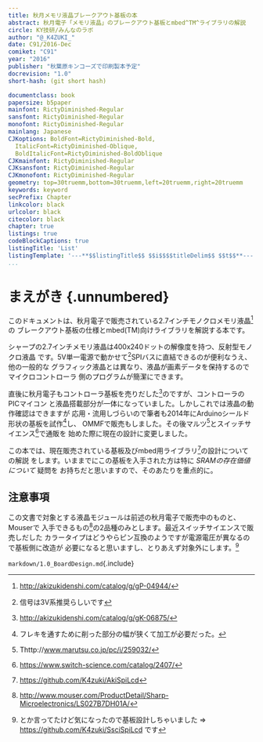 ```yaml
---
title: 秋月メモリ液晶ブレークアウト基板の本
abstract: 秋月電子「メモリ液晶」のブレークアウト基板とmbed^TM^ライブラリの解説
circle: KY技研/みんなのラボ
author: "@_K4ZUKI_"
date: C91/2016-Dec
comiket: "C91"
year: "2016"
publisher: "秋葉原キンコーズで印刷製本予定"
docrevision: "1.0"
short-hash: (git short hash)

documentclass: book
papersize: b5paper
mainfont: RictyDiminished-Regular
sansfont: RictyDiminished-Regular
monofont: RictyDiminished-Regular
mainlang: Japanese
CJKoptions: BoldFont=RictyDiminished-Bold,
  ItalicFont=RictyDiminished-Oblique,
  BoldItalicFont=RictyDiminished-BoldOblique
CJKmainfont: RictyDiminished-Regular
CJKsansfont: RictyDiminished-Regular
CJKmonofont: RictyDiminished-Regular
geometry: top=30truemm,bottom=30truemm,left=20truemm,right=20truemm
keywords: keyword
secPrefix: Chapter
linkcolor: black
urlcolor: black
citecolor: black
chapter: true
listings: true
codeBlockCaptions: true
listingTitle: 'List'
listingTemplate: '---**$$listingTitle$$ $$i$$$$titleDelim$$ $$t$$**---'
...
```


# まえがき {.unnumbered}
このドキュメントは、秋月電子で販売されている2.7インチモノクロメモリ液晶[^01]の
ブレークアウト基板の仕様とmbed(TM)向けライブラリを解説する本です。

シャープの2.7インチメモリ液晶は400x240ドットの解像度を持つ、反射型モノクロ液晶
です。5V単一電源で動かせて[^02]SPIバスに直結できるのが便利なうえ、他の一般的な
グラフィック液晶とは異なり、液晶が画素データを保持するのでマイクロコントローラ
側のプログラムが簡潔にできます。

直後に秋月電子もコントローラ基板を売りだした[^03]のですが、コントローラのPICマイコン
と液晶搭載部分が一体になっていました。しかしこれでは液晶の動作確認はできますが
応用・流用しづらいので筆者も2014年にArduinoシールド形状の基板を試作[^04]し、
OMMFで販売もしました。その後マルツ[^05]とスイッチサイエンス[^06]で通販を
始めた際に現在の設計に変更しました。

この本では、現在販売されている基板及びmbed用ライブラリ[^07]の設計についての解説
をします。いままでにこの基板を入手された方は特に _SRAMの存在価値について_ 疑問を
お持ちだと思いますので、そのあたりを重点的に。

## 注意事項

この文書で対象とする液晶モジュールは前述の秋月電子で販売中のものと、Mouserで
入手できるもの[^08]の2品種のみとします。最近スイッチサイエンスで販売しだした
カラータイプはどうやらピン互換のようですが電源電圧が異なるので基板側に改造が
必要になると思いますし、とりあえず対象外にします。[^09]

`markdown/1.0_BoardDesign.md`{.include}
<!--  -->
[^01]: http://akizukidenshi.com/catalog/g/gP-04944/
[^02]: 信号は3V系推奨らしいです
[^03]: http://akizukidenshi.com/catalog/g/gK-06875/
[^04]: フレキを通すために削った部分の幅が狭くて加工が必要だった。
[^05]: Thttp://www.marutsu.co.jp/pc/i/259032/
[^06]: https://www.switch-science.com/catalog/2407/
[^07]: https://github.com/K4zuki/AkiSpiLcd
[^08]: http://www.mouser.com/ProductDetail/Sharp-Microelectronics/LS027B7DH01A/
[^09]: とか言ってたけど気になったので基板設計しちゃいました =>
 https://github.com/K4zuki/SsciSpiLcd です

